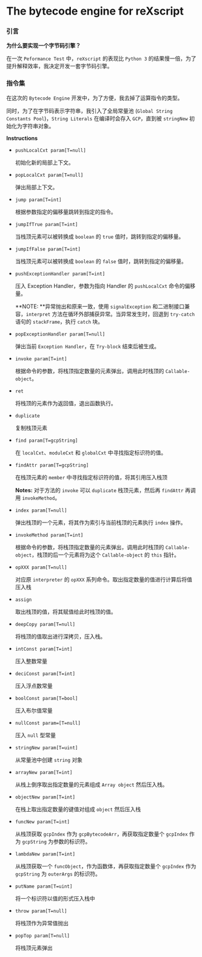 # The bytecode engine for reXscript

### 引言

**为什么要实现一个字节码引擎？**

在一次 `Peformance Test` 中，`reXscript` 的表现比 `Python 3` 的结果慢一倍，为了提升解释效率，我决定开发一套字节码引擎。

### 指令集

在这次的 `Bytecode Engine` 开发中，为了方便，我去掉了运算指令的类型。

同时，为了在字节码表示字符串，我引入了全局常量池 (`Global String Constants Pool`)，`String Literals` 在编译时会存入 `GCP`，直到被 `stringNew` 初始化为字符串对象。

**Instructions**

- `pushLocalCxt param[T=null]`

  初始化新的局部上下文。

- `popLocalCxt param[T=null]`

  弹出局部上下文。

- `jump param[T=int]`

  根据参数指定的偏移量跳转到指定的指令。

- `jumpIfTrue param[T=int]`

  当栈顶元素可以被转换成 `boolean` 的 `true` 值时，跳转到指定的偏移量。

- `jumpIfFalse param[T=int]`

  当栈顶元素可以被转换成 `boolean` 的 `false` 值时，跳转到指定的偏移量。

- `pushExceptionHandler param[T=int]`

  压入 Exception Handler，参数为指向 Handler 的 `pushLocalCxt` 命令的偏移量。

  **NOTE: **异常抛出和原来一致，使用 `signalException` 和二进制接口兼容，`interpret` 方法在循环外部捕获异常。当异常发生时，回退到 `try-catch` 语句的 `stackFrame`，执行 `catch` 块。

- `popExceptionHandler param[T=null]`

  弹出当前 `Exception Handler`，在 `Try-block` 结束后被生成。

- `invoke param[T=int]`

  根据命令的参数，将栈顶指定数量的元素弹出，调用此时栈顶的 `Callable-object`。

- `ret`

  将栈顶的元素作为返回值，退出函数执行。

- `duplicate`

  复制栈顶元素

- `find param[T=gcpString]`

  在 `localCxt`、`moduleCxt` 和 `globalCxt` 中寻找指定标识符的值。

- `findAttr param[T=gcpString]`

  在栈顶元素的 `member` 中寻找指定标识符的值，将其引用压入栈顶

  **Notes:** 对于方法的 `invoke` 可以 `duplicate` 栈顶元素，然后再 `findAttr` 再调用 `invokeMethod`。

- `index param[T=null]`

  弹出栈顶的一个元素，将其作为索引与当前栈顶的元素执行 `index` 操作。

- `invokeMethod param[T=int]`

  根据命令的参数，将栈顶指定数量的元素弹出，调用此时栈顶的 `Callable-object`，栈顶的后一个元素将为这个 `Callable-object` 的 `this` 指针。

- `opXXX param[T=null]`

  对应原 `interpreter` 的 `opXXX` 系列命令。取出指定数量的值进行计算后将值压入栈

- `assign`

  取出栈顶的值，将其赋值给此时栈顶的值。

- `deepCopy param[T=null]`

  将栈顶的值取出进行深拷贝，压入栈。
  
- `intConst param[T=int]`

  压入整数常量
  
- `deciConst param[T=int]`

  压入浮点数常量
  
- `boolConst param[T=bool]`

  压入布尔值常量
  
- `nullConst param=[T=null]`

  压入 `null` 型常量
  
- `stringNew param[T=uint]`

  从常量池中创建 `string` 对象
  
- `arrayNew param[T=int]`

  从栈上倒序取出指定数量的元素组成 `Array object` 然后压入栈。

- `objectNew param[T=int]`

  在栈上取出指定数量的键值对组成 `object` 然后压入栈

- `funcNew param[T=int]`

  从栈顶获取 `gcpIndex` 作为 `gcpBytecodeArr`，再获取指定数量个 `gcpIndex` 作为 `gcpString` 为参数的标识符。

- `lambdaNew param[T=int]`

  从栈顶获取一个 `funcObject`，作为函数体，再获取指定数量个 `gcpIndex` 作为 `gcpString` 为 `outerArgs` 的标识符。
  
- `putName param[T=uint]`

  将一个标识符以值的形式压入栈中
  
- `throw param[T=null]`

  将栈顶作为异常值抛出

- `popTop param[T=null]`

  将栈顶元素弹出

